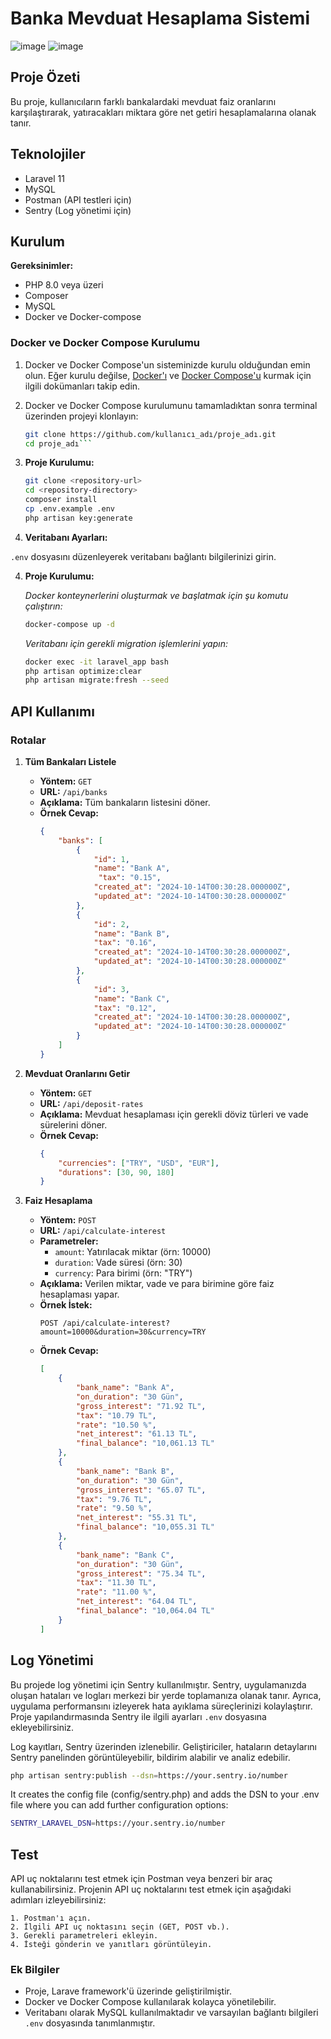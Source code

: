 # Banka Mevduat Hesaplama Sistemi
![image](https://github.com/user-attachments/assets/3ed16476-df5f-4065-8568-c89761c13b53)
![image](https://github.com/user-attachments/assets/587634c7-9c89-4e9f-8c7a-ddc66a27c9d2)

## Proje Özeti
Bu proje, kullanıcıların farklı bankalardaki mevduat faiz oranlarını karşılaştırarak, yatıracakları miktara göre net getiri hesaplamalarına olanak tanır.

## Teknolojiler
- Laravel 11
- MySQL
- Postman (API testleri için)
- Sentry (Log yönetimi için)

## Kurulum
**Gereksinimler:**
- PHP 8.0 veya üzeri
- Composer
- MySQL
- Docker ve Docker-compose

### Docker ve Docker Compose Kurulumu

1. Docker ve Docker Compose'un sisteminizde kurulu olduğundan emin olun. Eğer kurulu değilse, [Docker'ı](https://docs.docker.com/get-docker/) ve [Docker Compose'u](https://docs.docker.com/compose/install/) kurmak için ilgili dokümanları takip edin.

2. Docker ve Docker Compose kurulumunu tamamladıktan sonra terminal üzerinden projeyi klonlayın:

   ```bash
   git clone https://github.com/kullanıcı_adı/proje_adı.git
   cd proje_adı```

2. **Proje Kurulumu:**
   ```bash
   git clone <repository-url>
   cd <repository-directory>
   composer install
   cp .env.example .env
   php artisan key:generate
   ```

3. **Veritabanı Ayarları:**
 
 `.env` dosyasını düzenleyerek veritabanı bağlantı bilgilerinizi girin.

4. **Proje Kurulumu:**

    *Docker konteynerlerini oluşturmak ve başlatmak için şu komutu çalıştırın:*

   ```bash
   docker-compose up -d
   ```
     *Veritabanı için gerekli migration işlemlerini yapın:*

   ```bash
   docker exec -it laravel_app bash
   php artisan optimize:clear
   php artisan migrate:fresh --seed
   ```

## API Kullanımı

### Rotalar

1. **Tüm Bankaları Listele**
   - **Yöntem:** `GET`
   - **URL:** `/api/banks`
   - **Açıklama:** Tüm bankaların listesini döner.
   - **Örnek Cevap:**
     ```json
     {
         "banks": [
             {
                 "id": 1,
                 "name": "Bank A",
                  "tax": "0.15",
                 "created_at": "2024-10-14T00:30:28.000000Z",
                 "updated_at": "2024-10-14T00:30:28.000000Z"
             },
             {
                 "id": 2,
                 "name": "Bank B",
                 "tax": "0.16",
                 "created_at": "2024-10-14T00:30:28.000000Z",
                 "updated_at": "2024-10-14T00:30:28.000000Z"
             },
             {
                 "id": 3,
                 "name": "Bank C",
                 "tax": "0.12",
                 "created_at": "2024-10-14T00:30:28.000000Z",
                 "updated_at": "2024-10-14T00:30:28.000000Z"
             }
         ]
     }
     ```

2. **Mevduat Oranlarını Getir**
   - **Yöntem:** `GET`
   - **URL:** `/api/deposit-rates`
   - **Açıklama:** Mevduat hesaplaması için gerekli döviz türleri ve vade sürelerini döner.
   - **Örnek Cevap:**
     ```json
     {
         "currencies": ["TRY", "USD", "EUR"],
         "durations": [30, 90, 180]
     }
     ```

3. **Faiz Hesaplama**
   - **Yöntem:** `POST`
   - **URL:** `/api/calculate-interest`
   - **Parametreler:**
     - `amount`: Yatırılacak miktar (örn: 10000)
     - `duration`: Vade süresi (örn: 30)
     - `currency`: Para birimi (örn: "TRY")
   - **Açıklama:** Verilen miktar, vade ve para birimine göre faiz hesaplaması yapar.
   - **Örnek İstek:**
     ```http
     POST /api/calculate-interest?amount=10000&duration=30&currency=TRY
     ```
   - **Örnek Cevap:**
     ```json
     [
         {
             "bank_name": "Bank A",
             "on_duration": "30 Gün",
             "gross_interest": "71.92 TL",
             "tax": "10.79 TL",
             "rate": "10.50 %",
             "net_interest": "61.13 TL",
             "final_balance": "10,061.13 TL"
         },
         {
             "bank_name": "Bank B",
             "on_duration": "30 Gün",
             "gross_interest": "65.07 TL",
             "tax": "9.76 TL",
             "rate": "9.50 %",
             "net_interest": "55.31 TL",
             "final_balance": "10,055.31 TL"
         },
         {
             "bank_name": "Bank C",
             "on_duration": "30 Gün",
             "gross_interest": "75.34 TL",
             "tax": "11.30 TL",
             "rate": "11.00 %",
             "net_interest": "64.04 TL",
             "final_balance": "10,064.04 TL"
         }
     ]
     ```



## Log Yönetimi

Bu projede log yönetimi için Sentry kullanılmıştır. Sentry, uygulamanızda oluşan hataları ve logları merkezi bir yerde toplamanıza olanak tanır. Ayrıca, uygulama performansını izleyerek hata ayıklama süreçlerinizi kolaylaştırır. Proje yapılandırmasında Sentry ile ilgili ayarları `.env` dosyasına ekleyebilirsiniz.

Log kayıtları, Sentry üzerinden izlenebilir. Geliştiriciler, hataların detaylarını Sentry panelinden görüntüleyebilir, bildirim alabilir ve analiz edebilir.


```bash
php artisan sentry:publish --dsn=https://your.sentry.io/number
```
It creates the config file (config/sentry.php) and adds the DSN to your .env file where you can add further configuration options:
```bash
SENTRY_LARAVEL_DSN=https://your.sentry.io/number
```

## Test

API uç noktalarını test etmek için Postman veya benzeri bir araç kullanabilirsiniz. Projenin API uç noktalarını test etmek için aşağıdaki adımları izleyebilirsiniz:


    1. Postman'ı açın.
    2. İlgili API uç noktasını seçin (GET, POST vb.).
    3. Gerekli parametreleri ekleyin.
    4. İsteği gönderin ve yanıtları görüntüleyin.

### Ek Bilgiler
- Proje, Larave framework'ü üzerinde geliştirilmiştir.
- Docker ve Docker Compose kullanılarak kolayca yönetilebilir.
- Veritabanı olarak MySQL kullanılmaktadır ve varsayılan bağlantı bilgileri `.env` dosyasında tanımlanmıştır.

